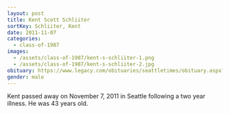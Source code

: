 ```yaml
---
layout: post
title: Kent Scott Schliiter
sortKey: Schliiter, Kent
date: 2011-11-07
categories:
  - class-of-1987
images:
  - /assets/class-of-1987/kent-s-schliiter-1.png
  - /assets/class-of-1987/kent-s-schliiter-2.jpg
obituary: https://www.legacy.com/obituaries/seattletimes/obituary.aspx?n=kent-scott-schliiter&pid=154620476
gender: male
---
```

Kent passed away on November 7, 2011 in Seattle following a two year illness. He was 43 years old.
